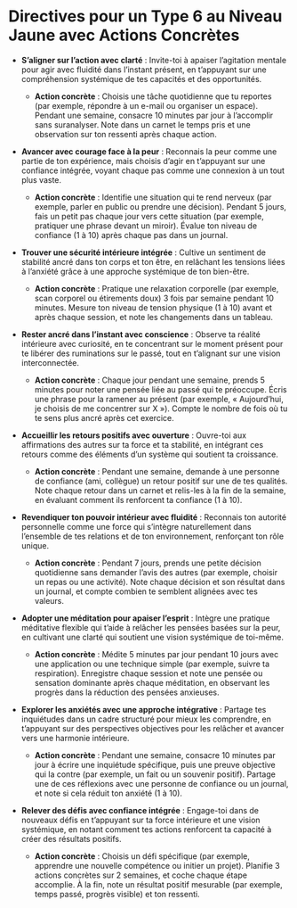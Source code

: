 
# Directives pour un Type 6 au Niveau Jaune avec Actions Concrètes

- **S’aligner sur l’action avec clarté** : Invite-toi à apaiser l’agitation mentale pour agir avec fluidité dans l’instant présent, en t’appuyant sur une compréhension systémique de tes capacités et des opportunités.
    
    - **Action concrète** : Choisis une tâche quotidienne que tu reportes (par exemple, répondre à un e-mail ou organiser un espace). Pendant une semaine, consacre 10 minutes par jour à l’accomplir sans suranalyser. Note dans un carnet le temps pris et une observation sur ton ressenti après chaque action.
- **Avancer avec courage face à la peur** : Reconnais la peur comme une partie de ton expérience, mais choisis d’agir en t’appuyant sur une confiance intégrée, voyant chaque pas comme une connexion à un tout plus vaste.
    
    - **Action concrète** : Identifie une situation qui te rend nerveux (par exemple, parler en public ou prendre une décision). Pendant 5 jours, fais un petit pas chaque jour vers cette situation (par exemple, pratiquer une phrase devant un miroir). Évalue ton niveau de confiance (1 à 10) après chaque pas dans un journal.
- **Trouver une sécurité intérieure intégrée** : Cultive un sentiment de stabilité ancré dans ton corps et ton être, en relâchant les tensions liées à l’anxiété grâce à une approche systémique de ton bien-être.
    
    - **Action concrète** : Pratique une relaxation corporelle (par exemple, scan corporel ou étirements doux) 3 fois par semaine pendant 10 minutes. Mesure ton niveau de tension physique (1 à 10) avant et après chaque session, et note les changements dans un tableau.
- **Rester ancré dans l’instant avec conscience** : Observe ta réalité intérieure avec curiosité, en te concentrant sur le moment présent pour te libérer des ruminations sur le passé, tout en t’alignant sur une vision interconnectée.
    
    - **Action concrète** : Chaque jour pendant une semaine, prends 5 minutes pour noter une pensée liée au passé qui te préoccupe. Écris une phrase pour la ramener au présent (par exemple, « Aujourd’hui, je choisis de me concentrer sur X »). Compte le nombre de fois où tu te sens plus ancré après cet exercice.
- **Accueillir les retours positifs avec ouverture** : Ouvre-toi aux affirmations des autres sur ta force et ta stabilité, en intégrant ces retours comme des éléments d’un système qui soutient ta croissance.
    
    - **Action concrète** : Pendant une semaine, demande à une personne de confiance (ami, collègue) un retour positif sur une de tes qualités. Note chaque retour dans un carnet et relis-les à la fin de la semaine, en évaluant comment ils renforcent ta confiance (1 à 10).
- **Revendiquer ton pouvoir intérieur avec fluidité** : Reconnais ton autorité personnelle comme une force qui s’intègre naturellement dans l’ensemble de tes relations et de ton environnement, renforçant ton rôle unique.
    
    - **Action concrète** : Pendant 7 jours, prends une petite décision quotidienne sans demander l’avis des autres (par exemple, choisir un repas ou une activité). Note chaque décision et son résultat dans un journal, et compte combien te semblent alignées avec tes valeurs.
- **Adopter une méditation pour apaiser l’esprit** : Intègre une pratique méditative flexible qui t’aide à relâcher les pensées basées sur la peur, en cultivant une clarté qui soutient une vision systémique de toi-même.
    
    - **Action concrète** : Médite 5 minutes par jour pendant 10 jours avec une application ou une technique simple (par exemple, suivre ta respiration). Enregistre chaque session et note une pensée ou sensation dominante après chaque méditation, en observant les progrès dans la réduction des pensées anxieuses.
- **Explorer les anxiétés avec une approche intégrative** : Partage tes inquiétudes dans un cadre structuré pour mieux les comprendre, en t’appuyant sur des perspectives objectives pour les relâcher et avancer vers une harmonie intérieure.
    
    - **Action concrète** : Pendant une semaine, consacre 10 minutes par jour à écrire une inquiétude spécifique, puis une preuve objective qui la contre (par exemple, un fait ou un souvenir positif). Partage une de ces réflexions avec une personne de confiance ou un journal, et note si cela réduit ton anxiété (1 à 10).
- **Relever des défis avec confiance intégrée** : Engage-toi dans de nouveaux défis en t’appuyant sur ta force intérieure et une vision systémique, en notant comment tes actions renforcent ta capacité à créer des résultats positifs.
    
    - **Action concrète** : Choisis un défi spécifique (par exemple, apprendre une nouvelle compétence ou initier un projet). Planifie 3 actions concrètes sur 2 semaines, et coche chaque étape accomplie. À la fin, note un résultat positif mesurable (par exemple, temps passé, progrès visible) et ton ressenti.